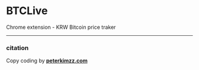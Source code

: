 # BTCLive
Chrome extension - KRW Bitcoin price traker


---
### citation
Copy coding by **[peterkimzz.com](https://www.peterkimzz.com/vuejs-chrome-extension-1/)**